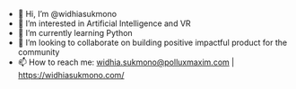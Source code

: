 - 👋 Hi, I’m @widhiasukmono
- 👀 I’m interested in Artificial Intelligence and VR
- 🌱 I’m currently learning Python
- 💞️ I’m looking to collaborate on building positive impactful product for the community
- 📫 How to reach me: widhia.sukmono@polluxmaxim.com | https://widhiasukmono.com/

<!---
widhiasukmono/widhiasukmono is a ✨ special ✨ repository because its `README.md` (this file) appears on your GitHub profile.
You can click the Preview link to take a look at your changes.
--->
